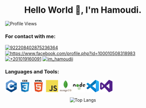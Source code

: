 <div align="center">
<h1>Hello World 👋, I'm Hamoudi.</h1>
</div>

![Profile Views](https://komarev.com/ghpvc/?username=Hamoudidev&color=blue)

<h3 align="left">For contact with me:</h3>
<p align="left">
<a href="https://discord.com/users/922208402875236364" target="_blank"><img align="center" src="https://raw.githubusercontent.com/rahuldkjain/github-profile-readme-generator/master/src/images/icons/Social/discord.svg" alt="922208402875236364" height="40" width="40" /></a>
<a href="https://www.facebook.com/Terbonx.5/" target="_blank"><img align="center" src="https://raw.githubusercontent.com/rahuldkjain/github-profile-readme-generator/master/src/images/icons/Social/facebook.svg" alt="https://www.facebook.com/profile.php?id=100010508318983" height="30" width="40" /></a>
<a href="https://wa.me/+201019160091" target="_blank"><img align="center" src="https://raw.githubusercontent.com/rahuldkjain/github-profile-readme-generator/master/src/images/icons/Social/whatsapp.svg" alt="+201019160091" height="30" width="40" /></a>
<a href="https://instagram.com/im_hamoudii" target="_blank"><img align="center" src="https://raw.githubusercontent.com/rahuldkjain/github-profile-readme-generator/master/src/images/icons/Social/instagram.svg" alt="im_hamoudii" height="30" width="40" /></a>
</p>

<h3 align="left">Languages and Tools:</h3>
<p align="left"> 
  <img src="https://raw.githubusercontent.com/devicons/devicon/master/icons/cplusplus/cplusplus-original.svg" alt="cplusplus" width="40" height="40"/> <img src="https://raw.githubusercontent.com/devicons/devicon/master/icons/css3/css3-original-wordmark.svg" alt="css3" width="40" height="40"/> <img src="https://raw.githubusercontent.com/devicons/devicon/master/icons/html5/html5-original-wordmark.svg" alt="html5" width="40" height="40"/> <img src="https://raw.githubusercontent.com/devicons/devicon/master/icons/javascript/javascript-original.svg" alt="javascript" width="40" height="40"/>  <img src="https://raw.githubusercontent.com/devicons/devicon/master/icons/mongodb/mongodb-original-wordmark.svg" alt="mongodb" width="40" height="40"/> <img src="https://raw.githubusercontent.com/devicons/devicon/master/icons/nodejs/nodejs-original-wordmark.svg" alt="nodejs" width="40" height="40"/> <img src="https://raw.githubusercontent.com/devicons/devicon/master/icons/vscode/vscode-original.svg" alt="vs code" width="40" height="40"/> <img src="https://raw.githubusercontent.com/devicons/devicon/master/icons/visualstudio/visualstudio-plain.svg" alt="visual studio" width="40" height="40"/>
</p>

<div align="center">
  <img src="https://github-readme-stats.vercel.app/api/top-langs/?username=Hamoudidev&show_icons=true&locale=en&layout=compact&theme=tokyonight" alt="Top Langs"/>
</div>
